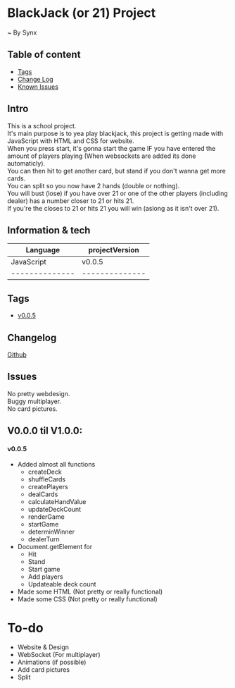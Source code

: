 ﻿# BlackJack (or 21) Project

~ By Synx

## Table of content
* [Tags](#Tags)
* [Change Log](#Changelog)
* [Known Issues](#Issues)

## Intro
This is a school project. \
It's main purpose is to yea play blackjack, this project is getting made with JavaScript with HTML and CSS for website. \
When you press start, it's gonna start the game IF you have entered the amount of players playing (When websockets are added its done automaticly). \
You can then hit to get another card, but stand if you don't wanna get more cards. \
You can split so you now have 2 hands (double or nothing). \
You will bust (lose) if you have over 21 or one of the other players (including dealer) has a number closer to 21 or hits 21. \
If you're the closes to 21 or hits 21 you will win (aslong as it isn't over 21).

## Information & tech

|    Language    | projectVersion | 
| -------------- | -------------- |
|   JavaScript   |     v0.0.5     |
| -------------- | -------------- |

## Tags
* [v0.0.5](https://github.com/SynxEU/JS-BlackJack/releases/tag/v0.0.5)

## Changelog
[Github](https://github.com/SynxEU/JS-BlackJack/commits/main/)

## Issues
No pretty webdesign. \
Buggy multiplayer. \
No card pictures.


## V0.0.0 til V1.0.0:

#### v0.0.5
* Added almost all functions
  *  createDeck
  *  shuffleCards
  *  createPlayers
  *  dealCards
  *  calculateHandValue
  *  updateDeckCount
  *  renderGame
  *  startGame
  *  determinWinner
  *  dealerTurn
* Document.getElement for
  * Hit
  * Stand
  * Start game
  * Add players
  * Updateable deck count
* Made some HTML (Not pretty or really functional)
* Made some CSS (Not pretty or really functional)

# To-do

* Website & Design
* WebSocket (For multiplayer)
* Animations (if possible)
* Add card pictures
* Split

